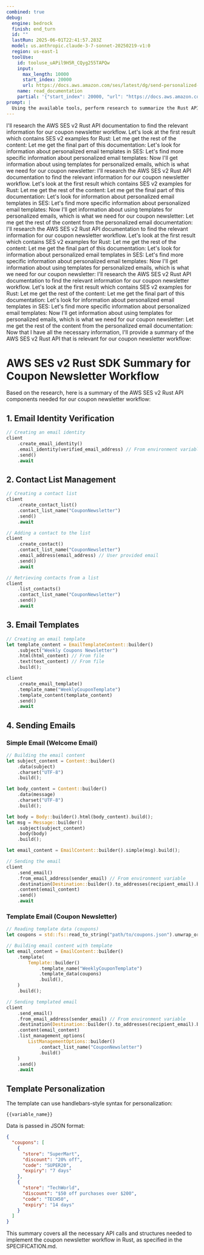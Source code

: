 ```yaml
---
combined: true
debug:
  engine: bedrock
  finish: end_turn
  id: ""
  lastRun: 2025-06-01T22:41:57.283Z
  model: us.anthropic.claude-3-7-sonnet-20250219-v1:0
  region: us-east-1
  toolUse:
    id: tooluse_uAPil9H5R_CQyg255TAPQw
    input:
      max_length: 10000
      start_index: 20000
      url: https://docs.aws.amazon.com/ses/latest/dg/send-personalized-email-api.html
    name: read_documentation
    partial: '{"start_index": 20000, "url": "https://docs.aws.amazon.com/ses/latest/dg/send-personalized-email-api.html", "max_length": 10000}'
prompt: |
  Using the available tools, perform research to summarize the Rust API reference pieces appropriate for this project.
---
```

I'll research the AWS SES v2 Rust API documentation to find the relevant information for our coupon newsletter workflow. Let's look at the first result which contains SES v2 examples for Rust: Let me get the rest of the content: Let me get the final part of this documentation: Let's look for information about personalized email templates in SES: Let's find more specific information about personalized email templates: Now I'll get information about using templates for personalized emails, which is what we need for our coupon newsletter: I'll research the AWS SES v2 Rust API documentation to find the relevant information for our coupon newsletter workflow. Let's look at the first result which contains SES v2 examples for Rust: Let me get the rest of the content: Let me get the final part of this documentation: Let's look for information about personalized email templates in SES: Let's find more specific information about personalized email templates: Now I'll get information about using templates for personalized emails, which is what we need for our coupon newsletter: Let me get the rest of the content from the personalized email documentation:  I'll research the AWS SES v2 Rust API documentation to find the relevant information for our coupon newsletter workflow. Let's look at the first result which contains SES v2 examples for Rust: Let me get the rest of the content: Let me get the final part of this documentation: Let's look for information about personalized email templates in SES: Let's find more specific information about personalized email templates: Now I'll get information about using templates for personalized emails, which is what we need for our coupon newsletter: I'll research the AWS SES v2 Rust API documentation to find the relevant information for our coupon newsletter workflow. Let's look at the first result which contains SES v2 examples for Rust: Let me get the rest of the content: Let me get the final part of this documentation: Let's look for information about personalized email templates in SES: Let's find more specific information about personalized email templates: Now I'll get information about using templates for personalized emails, which is what we need for our coupon newsletter: Let me get the rest of the content from the personalized email documentation: Now that I have all the necessary information, I'll provide a summary of the AWS SES v2 Rust API that is relevant for our coupon newsletter workflow:

# AWS SES v2 Rust SDK Summary for Coupon Newsletter Workflow

Based on the research, here is a summary of the AWS SES v2 Rust API components needed for our coupon newsletter workflow:

## 1. Email Identity Verification

```rust
// Creating an email identity
client
    .create_email_identity()
    .email_identity(verified_email_address) // From environment variable
    .send()
    .await
```

## 2. Contact List Management

```rust
// Creating a contact list
client
    .create_contact_list()
    .contact_list_name("CouponNewsletter")
    .send()
    .await

// Adding a contact to the list
client
    .create_contact()
    .contact_list_name("CouponNewsletter")
    .email_address(email_address) // User provided email
    .send()
    .await

// Retrieving contacts from a list
client
    .list_contacts()
    .contact_list_name("CouponNewsletter")
    .send()
    .await
```

## 3. Email Templates

```rust
// Creating an email template
let template_content = EmailTemplateContent::builder()
    .subject("Weekly Coupons Newsletter")
    .html(html_content) // From file
    .text(text_content) // From file
    .build();

client
    .create_email_template()
    .template_name("WeeklyCouponTemplate")
    .template_content(template_content)
    .send()
    .await
```

## 4. Sending Emails

### Simple Email (Welcome Email)

```rust
// Building the email content
let subject_content = Content::builder()
    .data(subject)
    .charset("UTF-8")
    .build();

let body_content = Content::builder()
    .data(message)
    .charset("UTF-8")
    .build();

let body = Body::builder().html(body_content).build();
let msg = Message::builder()
    .subject(subject_content)
    .body(body)
    .build();

let email_content = EmailContent::builder().simple(msg).build();

// Sending the email
client
    .send_email()
    .from_email_address(sender_email) // From environment variable
    .destination(Destination::builder().to_addresses(recipient_email).build())
    .content(email_content)
    .send()
    .await
```

### Template Email (Coupon Newsletter)

```rust
// Reading template data (coupons)
let coupons = std::fs::read_to_string("path/to/coupons.json").unwrap_or_else(|_| r#"{"coupons":[]}"#.to_string());

// Building email content with template
let email_content = EmailContent::builder()
    .template(
        Template::builder()
            .template_name("WeeklyCouponTemplate")
            .template_data(coupons)
            .build(),
    )
    .build();

// Sending templated email
client
    .send_email()
    .from_email_address(sender_email) // From environment variable
    .destination(Destination::builder().to_addresses(recipient_email).build())
    .content(email_content)
    .list_management_options(
        ListManagementOptions::builder()
            .contact_list_name("CouponNewsletter")
            .build()
    )
    .send()
    .await
```

## Template Personalization

The template can use handlebars-style syntax for personalization:

```
{{variable_name}}
```

Data is passed in JSON format:
```json
{
  "coupons": [
    {
      "store": "SuperMart", 
      "discount": "20% off",
      "code": "SUPER20",
      "expiry": "7 days"
    },
    {
      "store": "TechWorld", 
      "discount": "$50 off purchases over $200",
      "code": "TECH50",
      "expiry": "14 days"
    }
  ]
}
```

This summary covers all the necessary API calls and structures needed to implement the coupon newsletter workflow in Rust, as specified in the SPECIFICATION.md.